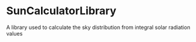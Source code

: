 # SunCalculatorLibrary
A library used to calculate the sky distribution from integral solar radiation values
